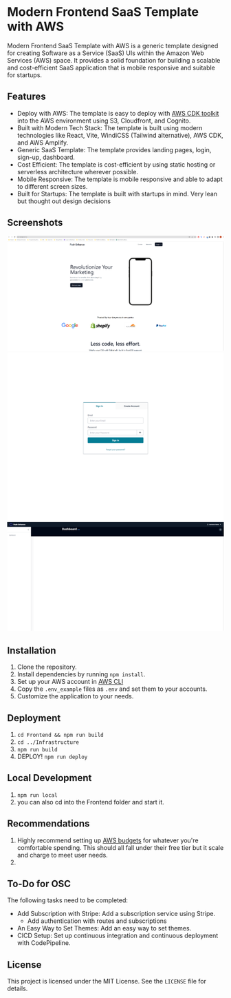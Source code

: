 # Modern Frontend SaaS Template with AWS

Modern Frontend SaaS Template with AWS is a generic template designed for creating Software as a Service (SaaS) UIs within the Amazon Web Services (AWS) space. It provides a solid foundation for building a scalable and cost-efficient SaaS application that is mobile responsive and suitable for startups.

## Features

- Deploy with AWS: The template is easy to deploy with [AWS CDK toolkit](https://docs.aws.amazon.com/cdk/v2/guide/cli.html) into the AWS environment using S3, Cloudfront, and Cognito.
- Built with Modern Tech Stack: The template is built using modern technologies like React, Vite, WindiCSS (Tailwind alternative), AWS CDK, and AWS Amplify.
- Generic SaaS Template: The template provides landing pages, login, sign-up, dashboard.
- Cost Efficient: The template is cost-efficient by using static hosting or serverless architecture wherever possible.
- Mobile Responsive: The template is mobile responsive and able to adapt to different screen sizes.
- Built for Startups: The template is built with startups in mind. Very lean but thought out design decisions

## Screenshots

![Landing Page Screenshot](readme_assets/landing_page.png)
![Login and Signup Pages Screenshot](readme_assets/login_and_signup_pages.png)
![Dashboard Page Screenshot](readme_assets/dashboard_page.png)

## Installation

1. Clone the repository.
2. Install dependencies by running `npm install`.
3. Set up your AWS account in [AWS CLI](https://docs.aws.amazon.com/cli/latest/userguide/cli-chap-configure.html)
4. Copy the `.env_example` files as `.env` and set them to your accounts.
5. Customize the application to your needs.


## Deployment
1. `cd Frontend && npm run build`
2. `cd ../Infrastructure`
3. `npm run build`
4. DEPLOY! `npm run deploy`

## Local Development
1. `npm run local`
2. you can also cd into the Frontend folder and start it.

## Recommendations
1. Highly recommend setting up [AWS budgets](https://docs.aws.amazon.com/cost-management/latest/userguide/budgets-create.html) for whatever you're comfortable spending. This should all fall under their free tier but it scale and charge to meet user needs.
2. 
## To-Do for OSC

The following tasks need to be completed:

- Add Subscription with Stripe: Add a subscription service using Stripe.
  - Add authentication with routes and subscriptions
- An Easy Way to Set Themes: Add an easy way to set themes.
- CICD Setup: Set up continuous integration and continuous deployment with CodePipeline.

## License

This project is licensed under the MIT License. See the `LICENSE` file for details.

